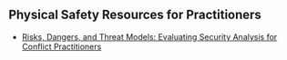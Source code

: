 ## Physical Safety Resources for Practitioners 
- [Risks, Dangers, and Threat Models: Evaluating Security Analysis for Conflict Practitioners](https://www.academia.edu/51441242/_2021_Risks_Dangers_and_Threat_Models_Evaluating_Security_Analysis_for_Conflict_Practitioners)